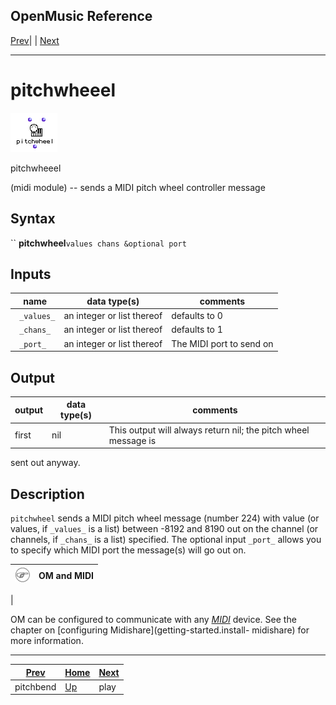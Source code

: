 OpenMusic Reference  
---  
[Prev](pitchbend)| | [Next](play)  
  
* * *

# pitchwheeel

![](figures/functions/midi/pitchwheel.png)

  
  
pitchwheeel  
  
(midi module) \-- sends a MIDI pitch wheel controller message  

## Syntax

`` **pitchwheel**` values chans &optional port `

## Inputs

name| data type(s)| comments  
---|---|---  
` _values_`|  an integer or list thereof| defaults to 0  
` _chans_`|  an integer or list thereof| defaults to 1  
` _port_`|  an integer or list thereof| The MIDI port to send on  
  
## Output

output| data type(s)| comments  
---|---|---  
first| nil| This output will always return nil; the pitch wheel message is
sent out anyway.  
  
## Description

`pitchwheel` sends a MIDI pitch wheel message (number 224) with value (or
values, if `_values_` is a list) between -8192 and 8190 out on the channel (or
channels, if `_chans_` is a list) specified. The optional input `_port_`
allows you to specify which MIDI port the message(s) will go out on.

![Note](figures/images/note.gif)|  **OM and MIDI**  
---|---  
 |

OM can be configured to communicate with any [_MIDI_](glossary#MIDI)
device. See the chapter on [configuring Midishare](getting-started.install-
midishare) for more information.  
  
* * *

[Prev](pitchbend)| [Home](index)| [Next](play)  
---|---|---  
pitchbend| [Up](funcref.main)| play


